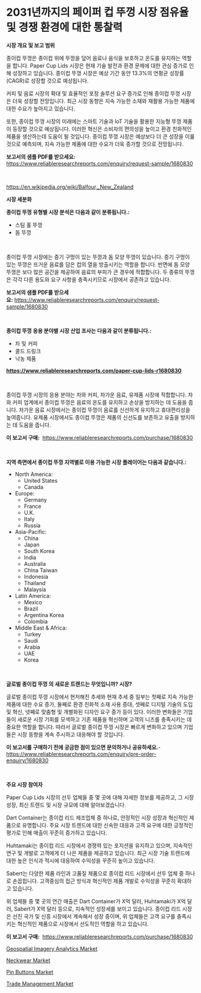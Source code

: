 <p><h1>2031년까지의 페이퍼 컵 뚜껑 시장 점유율 및 경쟁 환경에 대한 통찰력</h1></p><p><strong>시장 개요 및 보고 범위</strong></p>
<p><p>종이컵 뚜껑은 종이컵 위에 뚜껑을 덮어 음료나 음식을 보호하고 온도를 유지하는 역할을 합니다. Paper Cup Lids 시장은 현재 기술 발전과 환경 문제에 대한 관심 증가로 인해 성장하고 있습니다. 종이컵 뚜껑 시장은 예상 기간 동안 13.3%의 연평균 성장률(CAGR)로 성장할 것으로 예상됩니다. </p><p>커피 및 음료 시장의 확대 및 효율적인 포장 솔루션 요구 증가로 인해 종이컵 뚜껑 시장은 더욱 성장할 전망입니다. 최근 시장 동향은 지속 가능한 소재와 재활용 가능한 제품에 대한 수요가 높아지고 있습니다. </p><p>또한, 종이컵 뚜껑 시장의 미래에는 스마트 기술과 IoT 기술을 활용한 지능형 뚜껑 제품이 등장할 것으로 예상됩니다. 이러한 혁신은 소비자의 편의성을 높이고 환경 친화적인 제품을 생산하는데 도움이 될 것입니다. 종이컵 뚜껑 시장은 예상보다 더 큰 성장을 이룰 것으로 예측되며, 지속 가능한 제품에 대한 수요가 더욱 증가할 것으로 전망됩니다.</p></p>
<p><strong>보고서의 샘플 PDF를 받으세요:</strong> <a href="https://www.reliableresearchreports.com/enquiry/request-sample/1680830">https://www.reliableresearchreports.com/enquiry/request-sample/1680830</a></p>
<p>&nbsp;</p>
<p><a href="https://en.wikipedia.org/wiki/Balfour,_New_Zealand">https://en.wikipedia.org/wiki/Balfour,_New_Zealand</a></p>
<p><strong>시장 세분화</strong></p>
<p><strong>종이컵 뚜껑 유형별 시장 분석은 다음과 같이 분류됩니다.:</strong></p>
<p><ul><li>스팀 홀 뚜껑</li><li>돔 뚜껑</li></ul></p>
<p>&nbsp;</p>
<p><p>종이컵 뚜껑 시장에는 증기 구멍이 있는 뚜껑과 돔 모양 뚜껑이 있습니다. 증기 구멍이 있는 뚜껑은 뜨거운 음료를 담은 컵의 열을 방출시키는 역할을 합니다. 반면에 돔 모양 뚜껑은 보다 많은 공간을 제공하여 음료의 부피가 큰 경우에 적합합니다. 두 종류의 뚜껑은 각각 다른 용도와 요구 사항을 충족시키므로 시장에서 공존하고 있습니다.</p></p>
<p><strong>보고서의 샘플 PDF를 받으세요:</strong>&nbsp;<a href="https://www.reliableresearchreports.com/enquiry/request-sample/1680830">https://www.reliableresearchreports.com/enquiry/request-sample/1680830</a></p>
<p>&nbsp;</p>
<p><strong> 종이컵 뚜껑 응용 분야별 시장 산업 조사는 다음과 같이 분류됩니다.:</strong></p>
<p><ul><li>차 및 커피</li><li>콜드 드링크</li><li>낙농 제품</li></ul></p>
<p><strong><a href="https://www.reliableresearchreports.com/paper-cup-lids-r1680830">https://www.reliableresearchreports.com/paper-cup-lids-r1680830</a></strong></p>
<p>&nbsp;</p>
<p><p>종이컵 뚜껑 시장의 응용 분야는 차와 커피, 차가운 음료, 유제품 시장에 적합합니다. 차와 커피 업계에서 종이컵 뚜껑은 음료의 온도를 유지하고 손상을 방지하는 데 도움을 줍니다. 차가운 음료 시장에서는 종이컵 뚜껑이 음료를 신선하게 유지하고 휴대편리성을 높여줍니다. 유제품 시장에서도 종이컵 뚜껑은 제품의 신선도를 보존하고 유출을 방지하는 데 도움을 줍니다.</p></p>
<p><strong>이 보고서 구매:</strong>&nbsp; <a href="https://www.reliableresearchreports.com/purchase/1680830">https://www.reliableresearchreports.com/purchase/1680830</a></p>
<p>&nbsp;</p>
<p><strong>지역 측면에서 종이컵 뚜껑 지역별로 이용 가능한 시장 플레이어는 다음과 같습니다.:</strong></p>
<p><ul>
    <li>
        North America:
        <ul>
            <li>United States</li>
            <li>Canada</li>
        </ul>
    </li>
    <li>
        Europe:
        <ul>
            <li>Germany</li>
            <li>France</li>
            <li>U.K.</li>
            <li>Italy</li>
            <li>Russia</li>
        </ul>
    </li>
    <li>
        Asia-Pacific:
        <ul>
            <li>China</li>
            <li>Japan</li>
            <li>South Korea</li>
            <li>India</li>
            <li>Australia</li>
            <li>China Taiwan</li>
            <li>Indonesia</li>
            <li>Thailand</li>
            <li>Malaysia</li>
        </ul>
    </li>
    <li>
        Latin America:
        <ul>
            <li>Mexico</li>
            <li>Brazil</li>
            <li>Argentina Korea</li>
            <li>Colombia</li>
        </ul>
    </li>
    <li>
        Middle East & Africa:
        <ul>
            <li>Turkey</li>
            <li>Saudi</li>
            <li>Arabia</li>
            <li>UAE</li>
            <li>Korea</li>
        </ul>
    </li>
    </ul></p>
<p>&nbsp;</p>
<p><strong>글로벌 종이컵 뚜껑 의 새로운 트렌드는 무엇입니까? 시장?</strong></p>
<p><p>글로벌 종이컵 뚜껑 시장에서 현저해진 추세와 현재 추세 중 일부는 첫째로 지속 가능한 제품에 대한 수요 증가, 둘째로 환경 친화적 소재 사용 증대, 셋째로 디지털 기술의 도입 및 혁신, 넷째로 맞춤형 및 개별화된 디자인 요구 증가 등이 있다. 이러한 변화들은 기업들이 새로운 시장 기회를 모색하고 기존 제품을 혁신하며 고객의 니즈를 충족시키는 데 중요한 역할을 합니다. 따라서 글로벌 종이컵 뚜껑 시장은 빠르게 변화하고 있으며 기업들은 시장 동향을 계속 주시하고 대응해야 할 것입니다.</p></p>
<p><strong>이 보고서를 구매하기 전에 궁금한 점이 있으면 문의하거나 공유하세요.</strong>- <a href="https://www.reliableresearchreports.com/enquiry/pre-order-enquiry/1680830">https://www.reliableresearchreports.com/enquiry/pre-order-enquiry/1680830</a></p>
<p>&nbsp;</p>
<p><strong>주요 시장 참여자</strong></p>
<p><p>Paper Cup Lids 시장의 선두 업체들 중 몇 곳에 대해 자세한 정보를 제공하고, 그 시장 성장, 최신 트렌드 및 시장 규모에 대해 알아보겠습니다.</p><p>Dart Container는 종이컵 리드 제조업체 중 하나로, 안정적인 시장 성장과 혁신적인 제품으로 유명합니다. 주요 시장 트렌드에 대한 신속한 대응과 고객 요구에 대한 긍정적인 평가로 인해 매출이 꾸준히 증가하고 있습니다.</p><p>Huhtamaki는 종이컵 리드 시장에서 경쟁력 있는 포지션을 유지하고 있으며, 지속적인 연구 및 개발로 고객에게 더 나은 제품을 제공하고 있습니다. 최근 시장 기술 트렌드에 대한 높은 인식과 적시에 대응하여 수익성을 꾸준히 높이고 있습니다.</p><p>Sabert는 다양한 제품 라인과 고품질 제품으로 종이컵 리드 시장에서 선두 업체 중 하나로 손꼽힙니다. 고객중심의 접근 방식과 혁신적인 제품 개발로 수익성을 꾸준히 확대하고 있습니다.</p><p>위 업체들 중 몇 곳의 연간 매출은 Dart Container가 X억 달러, Huhtamaki가 X억 달러, Sabert가 X억 달러 등으로, 지속적인 성장세를 보이고 있습니다. 종이컵 리드 시장은 선진 국가 및 신흥 시장에서 계속해서 성장 중이며, 위 업체들은 고객 요구를 충족시키는 혁신적인 제품으로 시장에서 선도적인 역할을 하고 있습니다.</p></p>
<p><strong>이 보고서 구매:</strong>&nbsp;&nbsp;<a href="https://www.reliableresearchreports.com/purchase/1680830">https://www.reliableresearchreports.com/purchase/1680830</a></p>
<p><p><a href="https://github.com/qndifksd5/Market-Research-Report-List-1/blob/main/geospatial-imagery-analytics-market.md">Geospatial Imagery Analytics Market</a></p><p><a href="https://medium.com/@liam.mcgrath5645/neckwear-market-size-growth-trends-statistics-forecasts-2024-2031-0eb01417f8a5">Neckwear Market</a></p><p><a href="https://medium.com/@samantha.welch56767/global-pin-buttons-market-trends-insights-into-growth-opportunities-and-challenges-forecasted-from-3fc8f0fc3b5b">Pin Buttons Market</a></p><p><a href="https://github.com/JameTravis/Market-Research-Report-List-6/blob/main/trade-management-market.md">Trade Management Market</a></p></p>